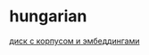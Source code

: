 # hungarian
[диск с корпусом и эмбеддингами](https://drive.google.com/drive/folders/1yDHHj_geu1dBNfJaW_jwQ9VJvMeAPc1Z?usp=sharing)
